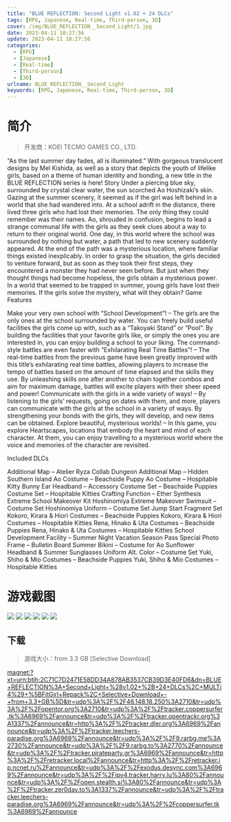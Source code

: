 ```yaml
---
title: "BLUE REFLECTION: Second Light v1.02 + 24 DLCs"
tags: [RPG, Japanese, Real-time, Third-person, 3D]
cover: /img/BLUE_REFLECTION__Second_Light/1.jpg
date: 2023-04-11 10:27:56
update: 2023-04-11 10:27:56
categories: 
  - [RPG]
  - [Japanese]
  - [Real-time]
  - [Third-person]
  - [3D]
urlname: BLUE_REFLECTION__Second_Light
keywords: [RPG, Japanese, Real-time, Third-person, 3D]
---
```

# 简介

> 开发商：KOEI TECMO GAMES CO., LTD.

“As the last summer day fades, all is illuminated.”
With gorgeous translucent designs by Mel Kishida, as well as a story that depicts the youth of lifelike girls, based on a theme of human identity and bonding, a new title in the BLUE REFLECTION series is here!
Story
Under a piercing blue sky, surrounded by crystal clear water, the sun scorched Ao Hoshizaki’s skin.
Gazing at the summer scenery, it seemed as if the girl was left behind in a world that she had wandered into.
At a school adrift in the distance, there lived three girls who had lost their memories.
The only thing they could remember was their names.
Ao, shrouded in confusion, begins to lead a strange communal life with the girls as they seek clues about a way to return to their original world.
One day, in this world where the school was surrounded by nothing but water, a path that led to new scenery suddenly appeared.
At the end of the path was a mysterious location, where familiar things existed inexplicably.
In order to grasp the situation, the girls decided to venture forward, but as soon as they took their first steps, they encountered a monster they had never seen before.
But just when they thought things had become hopeless, the girls obtain a mysterious power.
In a world that seemed to be trapped in summer, young girls have lost their memories.
If the girls solve the mystery, what will they obtain?
Game Features

Make your very own school with “School Development”! – The girls are the only ones at the school surrounded by water. You can freely build useful facilities the girls come up with, such as a “Takoyaki Stand” or “Pool”. By building the facilities that your favorite girls like, or simply the ones you are interested in, you can enjoy building a school to your liking.
The command-style battles are even faster with “Exhilarating Real Time Battles”! – The real-time battles from the previous game have been greatly improved with this title’s exhilarating real time battles, allowing players to increase the tempo of battles based on the amount of time elapsed and the skills they use. By unleashing skills one after another to chain together combos and aim for maximum damage, battles will excite players with their sheer speed and power!
Communicate with the girls in a wide variety of ways! – By listening to the girls’ requests, going on dates with them, and more, players can communicate with the girls at the school in a variety of ways. By strengthening your bonds with the girls, they will develop, and new items can be obtained.
Explore beautiful, mysterious worlds! – In this game, you explore Heartscapes, locations that embody the heart and mind of each character. At them, you can enjoy travelling to a mysterious world where the voice and memories of the character are revisited.

Included DLCs

Additional Map – Atelier Ryza Collab Dungeon
Additional Map – Hidden Southern Island
Ao Costume – Beachside Puppy
Ao Costume – Hospitable Kitty
Bunny Ear Headband – Accessory
Costume Set – Beachside Puppies
Costume Set – Hospitable Kitties
Crafting Function – Ether Synthesis
Extreme School Makeover Kit
Hoshinomiya Extreme Makeover Swimsuit – Costume Set
Hoshinomiya Uniform – Costume Set
Jump Start Fragment Set
Kokoro, Kirara & Hiori Costumes – Beachside Puppies
Kokoro, Kirara & Hiori Costumes – Hospitable Kitties
Rena, Hinako & Uta Costumes – Beachside Puppies
Rena, Hinako & Uta Costumes – Hospitable Kitties
School Development Facility – Summer Night Vacation
Season Pass
Special Photo Frame – Bulletin Board
Summer Bikini – Costume for Ao
Sunflower Headband & Summer Sunglasses
Uniform Alt. Color – Costume Set
Yuki, Shiho & Mio Costumes – Beachside Puppies
Yuki, Shiho & Mio Costumes – Hospitable Kitties

# 游戏截图

![](/img/BLUE_REFLECTION__Second_Light/2.jpg)
![](/img/BLUE_REFLECTION__Second_Light/3.jpg)
![](/img/BLUE_REFLECTION__Second_Light/4.jpg)
![](/img/BLUE_REFLECTION__Second_Light/5.jpg)
![](/img/BLUE_REFLECTION__Second_Light/6.jpg)
![](/img/BLUE_REFLECTION__Second_Light/7.jpg)


## 下载

> 游戏大小：from 3.3 GB [Selective Download]

[magnet:?xt=urn:btih:2C71C7D2471E58DD34A878AB3537CB39D3E40FD6&amp;dn=BLUE+REFLECTION%3A+Second+Light+%28v1.02+%2B+24+DLCs%2C+MULTi4%29+%5BFitGirl+Repack%2C+Selective+Download+-+from+3.3+GB%5D&amp;tr=udp%3A%2F%2F46.148.18.250%3A2710&amp;tr=udp%3A%2F%2Fopentor.org%3A2710&amp;tr=udp%3A%2F%2Ftracker.coppersurfer.tk%3A6969%2Fannounce&amp;tr=udp%3A%2F%2Ftracker.opentrackr.org%3A1337%2Fannounce&amp;tr=http%3A%2F%2Ftracker.dler.org%3A6969%2Fannounce&amp;tr=udp%3A%2F%2Ftracker.leechers-paradise.org%3A6969%2Fannounce&amp;tr=udp%3A%2F%2F9.rarbg.me%3A2730%2Fannounce&amp;tr=udp%3A%2F%2F9.rarbg.to%3A2770%2Fannounce&amp;tr=udp%3A%2F%2Ftracker.pirateparty.gr%3A6969%2Fannounce&amp;tr=http%3A%2F%2Fretracker.local%2Fannounce&amp;tr=http%3A%2F%2Fretracker.ip.ncnet.ru%2Fannounce&amp;tr=udp%3A%2F%2Fexodus.desync.com%3A6969%2Fannounce&amp;tr=udp%3A%2F%2Fipv4.tracker.harry.lu%3A80%2Fannounce&amp;tr=udp%3A%2F%2Fopen.stealth.si%3A80%2Fannounce&amp;tr=udp%3A%2F%2Ftracker.zer0day.to%3A1337%2Fannounce&amp;tr=udp%3A%2F%2Ftracker.leechers-paradise.org%3A6969%2Fannounce&amp;tr=udp%3A%2F%2Fcoppersurfer.tk%3A6969%2Fannounce](magnet:?xt=urn:btih:2C71C7D2471E58DD34A878AB3537CB39D3E40FD6&amp;dn=BLUE+REFLECTION%3A+Second+Light+%28v1.02+%2B+24+DLCs%2C+MULTi4%29+%5BFitGirl+Repack%2C+Selective+Download+-+from+3.3+GB%5D&amp;tr=udp%3A%2F%2F46.148.18.250%3A2710&amp;tr=udp%3A%2F%2Fopentor.org%3A2710&amp;tr=udp%3A%2F%2Ftracker.coppersurfer.tk%3A6969%2Fannounce&amp;tr=udp%3A%2F%2Ftracker.opentrackr.org%3A1337%2Fannounce&amp;tr=http%3A%2F%2Ftracker.dler.org%3A6969%2Fannounce&amp;tr=udp%3A%2F%2Ftracker.leechers-paradise.org%3A6969%2Fannounce&amp;tr=udp%3A%2F%2F9.rarbg.me%3A2730%2Fannounce&amp;tr=udp%3A%2F%2F9.rarbg.to%3A2770%2Fannounce&amp;tr=udp%3A%2F%2Ftracker.pirateparty.gr%3A6969%2Fannounce&amp;tr=http%3A%2F%2Fretracker.local%2Fannounce&amp;tr=http%3A%2F%2Fretracker.ip.ncnet.ru%2Fannounce&amp;tr=udp%3A%2F%2Fexodus.desync.com%3A6969%2Fannounce&amp;tr=udp%3A%2F%2Fipv4.tracker.harry.lu%3A80%2Fannounce&amp;tr=udp%3A%2F%2Fopen.stealth.si%3A80%2Fannounce&amp;tr=udp%3A%2F%2Ftracker.zer0day.to%3A1337%2Fannounce&amp;tr=udp%3A%2F%2Ftracker.leechers-paradise.org%3A6969%2Fannounce&amp;tr=udp%3A%2F%2Fcoppersurfer.tk%3A6969%2Fannounce)